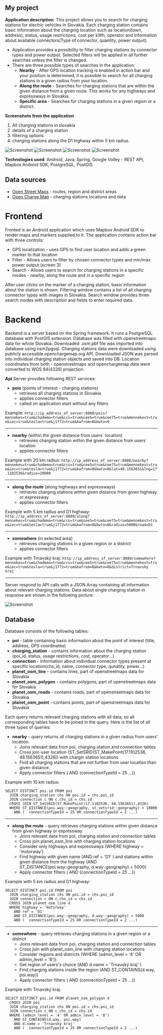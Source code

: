 ## My project

**Application description**: This project allows you to search for charging stations for electric vehicles in Slovakia. Each charging station contains basic information about the charging location such as location(town, address), status, usage restrictions, cost per kWh, operator and information about available connectors(Type of connector, quantity, power output).

- Application provides a possibility to filter charging stations by connector types and power output. Selected filters will be applied in all further searches unless the filter is changed.
- There are three possible types of searches in the application:
  - **Nearby** - After GPS location tracking is enabled in action bar and your position is determined, it is possible to search for all charging stations in a given radius from your location.
  - **Along the route** - Searches for charging stations that are within the given distance from a given route. This works for any highways and expressways in Slovakia.
  - **Specific area** - Searches for charging stations in a given region or a district.


**Screenshots from the application**

1. All charging stations in slovakia 
2. details of a charging station
3. filtering options
4. charging stations along the D1 highway within 5 km radius.

![Screenshot](scr1.png) ![Screenshot](scr2.png)
![Screenshot](scr3.png) ![Screenshot](scr4.png)

**Technologies used**: Android, Java, Spring, Google Volley - REST API, Mapbox Android SDK, PostgreSQL, PostGIS

## Data sources

- [Open Street Maps](https://www.openstreetmap.org/) - routes, region and district areas
- [Open Charge Map](https://openchargemap.org/site/develop#api) - charging stations locations and data


# Frontend
Fronted is an Android application which uses Mapbox Android SDK to render maps and  markers supplied to it. The application contains action bar with three controls:
- GPS localization - uses GPS to find user location and adds a green marker to that location
- Filter - Allows users to filter by chosen connector types and min/max power output (screen 3)
- Search - Allows users to search for charging stations in a specific modes - nearby, along the route and in a specific region

After user clicks on the marker of a charging station, basic information about the station is shown. Filtering window contains a list of all charging connector types with images in Slovakia. Search window provides three search modes with description and fields to enter required data.

# Backend
Backend is a server based on the Spring framework. It runs a PostgreSQL database with PostGIS extension. Database was filled with openstreetmaps data for whole Slovakia. Downloaded .osm.pbf file was imported into database using osm2pgsql. Charging stations data were downloaded using publicly accessible openchargemap.org API. Downloaded JSON was parsed into individual charging station objects and saved into DB. Location coordinates from both - openstreetmaps and openchargemap data were converted to WGS 84(4326) projection.

**Api**
Server provides following REST services:
- **pois** (points of interest - charging stations)
  - retrieves all charging stations in Slovakia
  - applies connector filters
  - called on application start without any filters
  
Example: `http://ip_address_of_server:8080/pois?mennekes=true&chademo=true&ccs=true&cee5=true&cee75=true&mennekest=true&iec=true&tesla=true&j1772=true&kwfrom=0&kwto=0`
***
- **nearby** (within the given distance from users` location)
  - retrievies charging station within the given distance from users` location
  - applies connector filters
  
Example with 20 km radius: `http://ip_address_of_server:8080/nearby?mennekes=true&chademo=true&ccs=true&cee5=true&cee75=true&mennekest=true&iec=true&tesla=true&j1772=true&kwfrom=0&kwto=0&lat=48.1563651&lng=17.1102536&radius=20000`
***
- **along the route** (along highways and expressways)
  - retrieves charging stations within given distance from given highway or expressway
  - applies connector filters
  
Example with 5 km radius and D1 highway: `http://ip_address_of_server:8080/along?mennekes=true&chademo=true&ccs=true&cee5=true&cee75=true&mennekest=true&iec=true&tesla=true&j1772=true&kwfrom=0&kwto=0&radius=5000&road=D1`
***
  - **somewhere** (in selected area)
    - retrieves charging stations in a given region or a district
    - applies connector filters
  
Example with Trnavský kraj: `http://ip_address_of_server:8080/somewhere?mennekes=true&chademo=true&ccs=true&cee5=true&cee75=true&mennekest=true&iec=true&tesla=true&j1772=true&kwfrom=0&kwto=0&district=Trnavský kraj`
***

Server respond to API calls with a JSON Array containing all information about relevant charging stations. Data about single charging station in response are shown in the following picture:

![Screenshot](scr5.png)

## Database

Database consists of the following tables:

- **poi** - table containing basic information about the point of interest (title, address, GPS coordinates)
- **charging_station** - contains information about the charging station (poi_id, status, usage restrictions, cost, operator...)
- **connection** - information about individual connector types present at specific location(chs_id, name, connector type, qunatity, power...)
- **planet_osm_line** - contains lines, part of openstreetmaps data for Slovakia
- **planet_osm_polygon** - contains polygons, part of openstreetmaps data for Slovakia 
- **planet_osm_roads** - contains roads, part of openstreetmaps data for Slovakia
- **planet_osm_point** - contains points, part of openstreetmaps data for Slovakia

Each query returns relevant charging stations with all data, so all corresponding tables have to be joined in the query. Here is the list of all three types of queries:

- **nearby** - query returns all charging stations in a given radius from users' location.
  - Joins relevant data from poi, charging station and connection tables
  - Cross join user location (ST_SetSRID(ST_MakePoint(17.1102536, 48.1563651),4326)) with chargin station locations
  - Find all charging stations that are not further from user location than given distance.
  - Apply connector filters ( AND (connectionTypeId = 25 ...))

Example with 10 km radius:
~~~~
SELECT DISTINCT poi.id FROM poi 
  JOIN charging_station chs ON poi.id = chs.poi_id 
  JOIN connection c ON c.chs_id = chs.id 
  CROSS JOIN ST_SetSRID(ST_MakePoint(17.1102536, 48.1563651),4326) 
  WHERE ST_DISTANCE(poi.way::geography, st_setsrid::geography) < 10000 
    AND (  connectionTypeId = 25 OR connectionTypeId = 2 ...)
~~~~
***
- **along the route** - query retrieves charging stations within given distance from given highway or expressway
  - Joins relevant data from poi, charging station and connection tables
  - Cross join planet_osm_line with charging station locations
  - Consider only highways and expressways (WHERE highway = 'motorway')
  - Find highway with given name (AND ref = 'D1' ) and stations within given distance from the highway (AND ST_DISTANCE(poi.way::geography, d.way::geography) < 5000)
  - Apply connector filters ( AND (connectionTypeId = 25 ...))
   
Example with 5 km radius and D1 highway: 
~~~~
SELECT DISTINCT poi.id FROM poi 
  JOIN charging_station chs ON poi.id = chs.poi_id 
  JOIN connection c ON c.chs_id = chs.id 
  CROSS JOIN planet_osm_line d 
  WHERE highway = 'motorway' 
    AND ref = 'D1' 
    AND ST_DISTANCE(poi.way::geography, d.way::geography) < 5000 
    AND (  connectionTypeId = 25 OR connectionTypeId = 2 ...)
~~~~
***

- **somewhere** - query retrieves charging stations in a given region or a district
  - Joins relevant data from poi, charging station and connection tables
  - Cross join with planet_osm_line with charging station locations
  - Consider regions and districts (WHERE (admin_level = '4' OR admin_level = '8'))
  - Get region of users's choice (AND d.name = 'Trnavský kraj' )
  - Find charging stations inside the region (AND ST_CONTAINS(d.way, poi.way))
  - Apply connector filters ( AND (connectionTypeId = 25 ...))
   
 Example with Trnavský kraj:
~~~~
SELECT DISTINCT poi.id FROM planet_osm_polygon d 
  CROSS JOIN poi 
  JOIN charging_station chs ON poi.id = chs.poi_id 
  JOIN connection c ON c.chs_id = chs.id 
  WHERE (admin_level = '4' OR admin_level = '8') 
    AND ST_CONTAINS(d.way, poi.way) 
    AND d.name = 'Trnavský kraj' 
    AND (  connectionTypeId = 25 OR connectionTypeId = 2 ...)
~~~~
